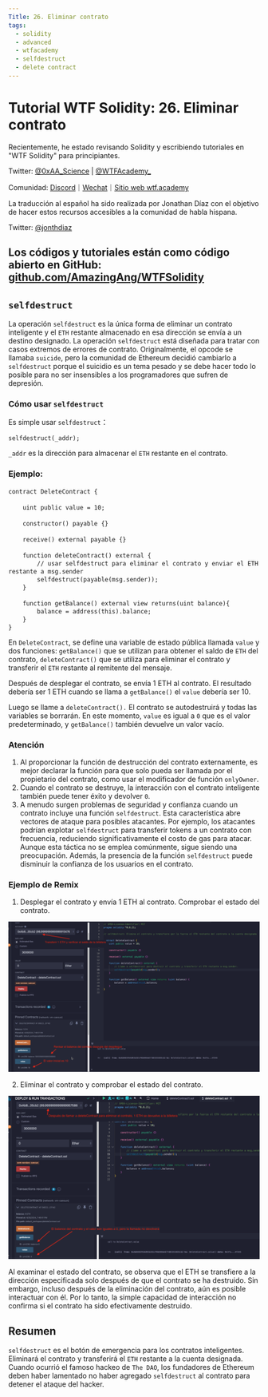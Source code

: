 ```yaml
---
Title: 26. Eliminar contrato
tags:
  - solidity
  - advanced
  - wtfacademy
  - selfdestruct
  - delete contract
---
```

# Tutorial WTF Solidity: 26. Eliminar contrato

Recientemente, he estado revisando Solidity y escribiendo tutoriales en "WTF Solidity" para principiantes.

Twitter: [@0xAA_Science](https://twitter.com/0xAA_Science) | [@WTFAcademy_](https://twitter.com/WTFAcademy_)

Comunidad: [Discord](https://discord.gg/5akcruXrsk)｜[Wechat](https://docs.google.com/forms/d/e/1FAIpQLSe4KGT8Sh6sJ7hedQRuIYirOoZK_85miz3dw7vA1-YjodgJ-A/viewform?usp=sf_link)｜[Sitio web wtf.academy](https://wtf.academy)

La traducción al español ha sido realizada por Jonathan Díaz con el objetivo de hacer estos recursos accesibles a la comunidad de habla hispana.

Twitter: [@jonthdiaz](https://twitter.com/jonthdiaz)

Los códigos y tutoriales están como código abierto en GitHub: [github.com/AmazingAng/WTFSolidity](https://github.com/AmazingAng/WTFSolidity)
---

## `selfdestruct`

La operación `selfdestruct` es la única forma de eliminar un contrato inteligente y el `ETH` restante almacenado en esa dirección se envía a un destino designado. La operación `selfdestruct` está diseñada para tratar con casos extremos de errores de contrato. Originalmente, el opcode se llamaba `suicide`, pero la comunidad de Ethereum decidió cambiarlo a `selfdestruct` porque el suicidio es un tema pesado y se debe hacer todo lo posible para no ser insensibles a los programadores que sufren de depresión.

### Cómo usar `selfdestruct`

Es simple usar `selfdestruct`：
```solidity
selfdestruct(_addr);
```

`_addr` es la dirección para almacenar el `ETH` restante en el contrato.

### Ejemplo:

```solidity
contract DeleteContract {

    uint public value = 10;

    constructor() payable {}

    receive() external payable {}

    function deleteContract() external {
        // usar selfdestruct para eliminar el contrato y enviar el ETH restante a msg.sender
        selfdestruct(payable(msg.sender));
    }

    function getBalance() external view returns(uint balance){
        balance = address(this).balance;
    }
}
```

En `DeleteContract`, se define una variable de estado pública llamada `value` y dos funciones: `getBalance()` que se utilizan para obtener el saldo de `ETH` del contrato, `deleteContract()` que se utiliza para eliminar el contrato y transferir el `ETH` restante al remitente del mensaje.

Después de desplegar el contrato, se envía 1 ETH al contrato. El resultado debería ser 1 ETH cuando se llama a `getBalance()`  el `value` debería ser 10.

Luego se llame a `deleteContract().` El contrato se autodestruirá y todas las variables se borrarán. En este momento, `value` es igual a `0` que es el valor predeterminado, y `getBalance()` también devuelve un valor vacío.

### Atención

1. Al proporcionar la función de destrucción del contrato externamente, es mejor declarar la función para que solo pueda ser llamada por el propietario del contrato, como usar el modificador de función `onlyOwner`.
2. Cuando el contrato se destruye, la interacción con el contrato inteligente también puede tener éxito y devolver `0`.
3. A menudo surgen problemas de seguridad y confianza cuando un contrato incluye una función `selfdestruct`. Esta característica abre vectores de ataque para posibles atacantes. Por ejemplo, los atacantes podrían explotar `selfdestruct` para transferir tokens a un contrato con frecuencia, reduciendo significativamente el costo de gas para atacar. Aunque esta táctica no se emplea comúnmente, sigue siendo una preocupación. Además, la presencia de la función `selfdestruct` puede disminuir la confianza de los usuarios en el contrato. 

### Ejemplo de Remix

1. Desplegar el contrato y envía 1 ETH al contrato. Comprobar el estado del contrato. 

![deployContract.png](./img/26-2.png)

2. Eliminar el contrato y comprobar el estado del contrato.

![deleteContract.png](./img/26-1.png)

Al examinar el estado del contrato, se observa que el ETH se transfiere a la dirección especificada solo después de que el contrato se ha destruido. Sin embargo, incluso después de la eliminación del contrato, aún es posible interactuar con él. Por lo tanto, la simple capacidad de interacción no confirma si el contrato ha sido efectivamente destruido.


## Resumen
`selfdestruct` es el botón de emergencia para los contratos inteligentes. Eliminará el contrato y transferirá el `ETH` restante a la cuenta designada. Cuando ocurrió el famoso hackeo de `The DAO`, los fundadores de Ethereum deben haber lamentado no haber agregado `selfdestruct` al contrato para detener el ataque del hacker.
